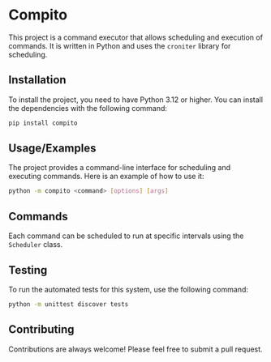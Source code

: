 # Compito

This project is a command executor that allows scheduling and execution of commands. It is written in Python and uses the `croniter` library for scheduling.

## Installation

To install the project, you need to have Python 3.12 or higher. You can install the dependencies with the following command:

```bash
pip install compito
```

## Usage/Examples

The project provides a command-line interface for scheduling and executing commands. Here is an example of how to use it:

```bash
python -m compito <command> [options] [args]
```

## Commands
Each command can be scheduled to run at specific intervals using the `Scheduler` class.

## Testing

To run the automated tests for this system, use the following command:

```bash
python -m unittest discover tests
```

## Contributing

Contributions are always welcome! Please feel free to submit a pull request.
